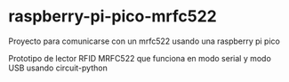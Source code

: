 # raspberry-pi-pico-mrfc522
Proyecto para comunicarse con un mrfc522 usando una raspberry pi pico

Prototipo de lector RFID MRFC522 que funciona en modo serial y modo USB usando circuit-python
